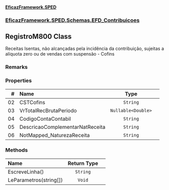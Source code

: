 #### [EficazFramework.SPED](EficazFrameworkSPED.md 'EficazFramework SPED')
### [EficazFramework.SPED.Schemas.EFD_Contribuicoes](EficazFramework.SPED.Schemas.EFD_Contribuicoes.md 'EficazFramework.SPED.Schemas.EFD_Contribuicoes')

## RegistroM800 Class

Receitas Isentas, não alcançadas pela incidência da contribuição, sujeitas a alíquota zero ou de vendas com suspensão - Cofins

### Remarks
### Properties

| # | Name | Type | |
| ---: | :--- | :---: | :--- |
| 02 | CSTCofins | `String` |  |
| 03 | VrTotalRecBrutaPeriodo | `Nullable<Double>` |  |
| 04 | CodigoContaContabil | `String` |  |
| 05 | DescricaoComplementarNatReceita | `String` |  |
| 06 | NotMapped_NaturezaReceita | `String` |  |
### Methods

| Name | Return Type | |
| :--- | :---: | :--- |
| EscreveLinha() | `String` |  |
| LeParametros(string[]) | `Void` |  |
